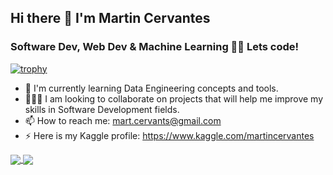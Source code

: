 ## Hi there 👋 I'm Martin Cervantes

### Software Dev, Web Dev & Machine Learning 👨‍💻 Lets code!

[![trophy](https://github-profile-trophy.vercel.app/?username=mart-cervants)](https://github.com/ryo-ma/github-profile-trophy)

- 🎯 I'm currently learning Data Engineering concepts and tools.
- 🧑‍🤝‍🧑 I am looking to collaborate on projects that will help me improve my skills in Software Development fields.
- 📫 How to reach me: mart.cervants@gmail.com
- ⚡ Here is my Kaggle profile: https://www.kaggle.com/martincervantes

<a href="https://github.com/anuraghazra/github-readme-stats">
  <img align="center" src="https://github-readme-stats.vercel.app/api?username=mart-cervants&repo=github-readme-stats" />
</a>
<a href="https://github.com/anuraghazra/convoychat">
  <img align="center" src="https://github-readme-stats.vercel.app/api/top-langs/?username=mart-cervants&repo=convoychat" />
</a>

<!--
**mart-cervants/mart-cervants** is a ✨ _special_ ✨ repository because its `README.md` (this file) appears on your GitHub profile.

Here are some ideas to get you started:

- 🔭 I’m currently working on ...
- 🌱 I’m currently learning ...
- 👯 I’m looking to collaborate on ...
- 🤔 I’m looking for help with ...
- 💬 Ask me about ...
- 📫 How to reach me: ...
- 😄 Pronouns: ...
- ⚡ Fun fact: ...
-->

